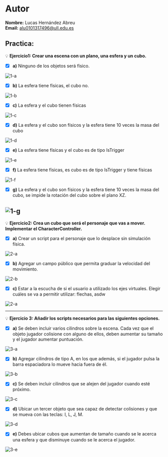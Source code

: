 # Autor
**Nombre:** Lucas Hernández Abreu\
**Email:** alu0101317496@ull.edu.es

## Practica:
💡 **Ejercicio1: Crear una escena con un plano, una esfera y un cubo.**

- [x]  **a)** Ninguno de los objetos será físico.

![1-a](./Gifs/1-a.gif)

- [x]  **b)** La esfera tiene físicas, el cubo no.

![1-b](./Gifs/1-b.gif)

- [x]  **c)** La esfera y el cubo tienen físicas

![1-c](./Gifs/1-c.gif)

- [x]  **d)** La esfera y el cubo son físicos y la esfera tiene 10 veces la masa del cubo

![1-d](./Gifs/1-d.gif)

- [x]  **e)** La esfera tiene físicas y el cubo es de tipo IsTrigger

![1-e](./Gifs/1-e.gif)

- [x]  **f)** La esfera tiene físicas, es cubo es de tipo IsTrigger y tiene físicas

![1-f](./Gifs/1-f.gif)

- [x]  **g)** La esfera y el cubo son físicos y la esfera tiene 10 veces la masa del cubo, se impide la rotación del cubo sobre el plano XZ.

![1-g](./Gifs/1-g.gif)
---
💡 **Ejercicio2: Crea un cubo que será el personaje que vas a mover.
Implementar el CharacterController.**


- [x]  **a)** Crear un script para el personaje que lo desplace sin simulación física.

![2-a](./Gifs/2-a.gif)

- [x]  **b)** Agregar un campo público que permita graduar la velocidad del movimiento.

![2-b](./Gifs/2-b.png)

- [x]  **c)** Estar a la escucha de si el usuario a utilizado los ejes virtuales. Elegir cuáles se va a permitir utilizar: flechas, asdw

![2-a](./Gifs/2-a.gif)

----
💡 **Ejercicio 3: Añadir los scripts necesarios para las siguientes opciones.**

- [x]  **a)** Se deben incluir varios cilindros sobre la escena. Cada vez que el objeto jugador colisione con alguno de ellos, deben aumentar su tamaño y el jugador aumentar puntuación.

![3-a](./Gifs/3-a.gif)

- [x]  **b)** Agregar cilindros de tipo A, en los que además, si el jugador pulsa la barra espaciadora lo mueve hacia fuera de él.

![3-b](./Gifs/3-b.gif)

- [x]  **c)** Se deben incluir cilindros que se alejen del jugador cuando esté próximo.

![3-c](./Gifs/3-c.gif)

- [x]  **d)** Ubicar un tercer objeto que sea capaz de detectar colisiones y que se mueva con las teclas: I, L, J, M.

![3-d](./Gifs/3-d.gif)

- [x]  **e)** Debes ubicar cubos que aumentan de tamaño cuando se le acerca una esfera y que disminuye cuando se le acerca el jugador.

![3-e](./Gifs/3-e.gif)



